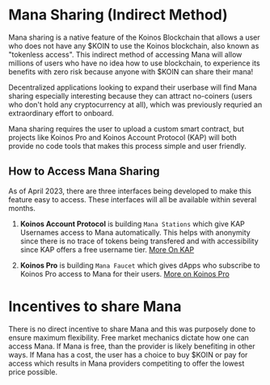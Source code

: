 # Mana Sharing (Indirect Method)

Mana sharing is a native feature of the Koinos Blockchain that allows a user who does not have any $KOIN to use the Koinos blockchain, also known as "tokenless access". This indirect method of accessing Mana will allow millions of users who have no idea how to use blockchain, to experience its benefits with zero risk because anyone with $KOIN can share their mana!

Decentralized applications looking to expand their userbase will find Mana sharing especially interesting because they can attract no-coiners (users who don't hold any cryptocurrency at all), which was previously requried an extraordinary effort to onboard.

Mana sharing requires the user to upload a custom smart contract, but projects like Koinos Pro and Koinos Account Protocol (KAP) will both provide no code tools that makes this process simple and user friendly.

## How to Access Mana Sharing

As of April 2023, there are three interfaces being developed to make this feature easy to access. These interfaces will all be available within several months.

1. __Koinos Account Protocol__ is building `Mana Stations` which give KAP Usernames access to Mana automatically. This helps with anonymity since there is no trace of tokens being transfered and with accessibility since KAP offers a free username tier. [More On KAP](https://kap.domains)

2. __Koinos Pro__ is building `Mana Faucet` which gives dApps who subscribe to Koinos Pro access to Mana for their users. [More on Koinos Pro](https://koinos.io)


# Incentives to share Mana

There is no direct incentive to share Mana and this was purposely done to ensure maximum flexibility. Free market mechanics dictate how one can access Mana. If Mana is free, than the provider is likely benefiting in other ways. If Mana has a cost, the user has a choice to buy $KOIN or pay for access which results in Mana providers competiting to offer the lowest price possible.